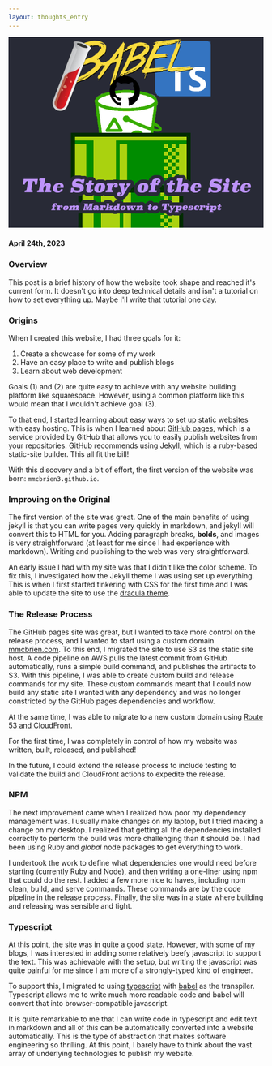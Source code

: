 ```yaml
---
layout: thoughts_entry 
---
```


![](/assets/howItsMade.png)

#### April 24th, 2023

### Overview
This post is a brief history of how the website took shape and reached
it's current form. It doesn't go into deep technical details and isn't a
tutorial on how to set everything up. Maybe I'll write that tutorial one
day.

### Origins 

When I created this website, I had three goals for it:
1. Create a showcase for some of my work
2. Have an easy place to write and publish blogs
3. Learn about web development

Goals (1) and (2) are quite easy to achieve with any website
building platform like squarespace. However, using a common
platform like this would mean that I wouldn't achieve goal (3).

To that end, I started learning about easy ways to set up
static websites with easy hosting. This is when I learned about
[GitHub pages](https://docs.github.com/en/pages), which is a service
provided by GitHub that allows you to easily publish websites
from your repositories. GitHub recommends using [Jekyll](https://jekyllrb.com),
which is a ruby-based static-site builder. This all fit the bill!

With this discovery and a bit of effort, the first version of the
website was born: `mmcbrien3.github.io`.

### Improving on the Original

The first version of the site was great. One of the main benefits of using
jekyll is that you can write pages very quickly in markdown, and jekyll
will convert this to HTML for you. Adding paragraph breaks, **bolds**, and
images is very straightforward (at least for me since I had experience with
markdown). Writing and publishing to the web was very straightforward.

An early issue I had with my site was that I didn't like the color scheme. To
fix this, I investigated how the Jekyll theme I was using set up everything. This
is when I first started tinkering with CSS for the first time and I was able
to update the site to use the [dracula theme](https://draculatheme.com).

### The Release Process

The GitHub pages site was great, but I wanted to take more control on the release process,
and I wanted to start using a custom domain [mmcbrien.com](mmcbrien.com). To this end,
I migrated the site to use S3 as the static site host. A code pipeline on AWS pulls
the latest commit from GitHub automatically, runs a simple build command, and publishes
the artifacts to S3. With this pipeline, I was able to create custom build and release commands for my site. 
These custom commands meant that I could now build any static site I wanted with any dependency
and was no longer constricted by the GitHub pages dependencies and workflow.

At the same time, I was able to migrate to a new custom domain using 
[Route 53 and CloudFront](https://docs.aws.amazon.com/AmazonS3/latest/userguide/website-hosting-custom-domain-walkthrough.html).

For the first time, I was completely in control of how my website was written, built,
released, and published!

In the future, I could extend the release process to include testing to validate the build
and CloudFront actions to expedite the release.

### NPM

The next improvement came when I realized how poor my dependency management was. I usually make changes on
my laptop, but I tried making a change on my desktop. I realized that getting all the dependencies installed
correctly to perform the build was more challenging than it should be. I had been using Ruby and
*global* node packages to get everything to work.

I undertook the work to define what dependencies one would need before starting (currently Ruby and Node), and
then writing a one-liner using npm that could do the rest. I added a few more nice to haves, including npm
clean, build, and serve commands. These commands are by the code pipeline in the release process.
Finally, the site was in a state where building and releasing was sensible and tight.

### Typescript

At this point, the site was in quite a good state. However, with some of my blogs, I was interested
in adding some relatively beefy javascript to support the text. This was achievable with the setup,
but writing the javascript was quite painful for me since I am more of a strongly-typed kind of engineer.

To support this, I migrated to using [typescript](https://www.typescriptlang.org/) with [babel](https://babeljs.io/) 
as the transpiler. Typescript allows me to write much more readable code and babel will convert that into
browser-compatible javascript.

It is quite remarkable to me that I can write code in typescript and edit text in markdown and all of this
can be automatically converted into a website automatically. This is the type of abstraction that makes
software engineering so thrilling. At this point, I barely have to think about the vast array of underlying
technologies to publish my website.